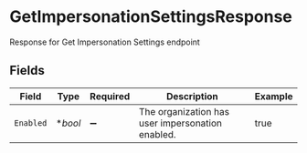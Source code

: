 # GetImpersonationSettingsResponse

Response for Get Impersonation Settings endpoint


## Fields

| Field                                            | Type                                             | Required                                         | Description                                      | Example                                          |
| ------------------------------------------------ | ------------------------------------------------ | ------------------------------------------------ | ------------------------------------------------ | ------------------------------------------------ |
| `Enabled`                                        | **bool*                                          | :heavy_minus_sign:                               | The organization has user impersonation enabled. | true                                             |